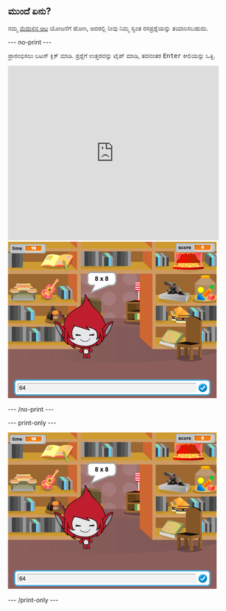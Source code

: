 ## ಮುಂದೆ ಏನು?

ನಮ್ಮ [ಮೆದುಳಿನ ಆಟ](https://projects.raspberrypi.org/en/projects/brain-game?utm_source=pathway&utm_medium=whatnext&utm_campaign=projects) ಯೋಜನೆಗೆ ಹೋಗಿ, ಅದರಲ್ಲಿ ನೀವು ನಿಮ್ಮ ಸ್ವಂತ ರಸಪ್ರಶ್ನೆಯನ್ನು ತಯಾರಿಸಬಹುದು.

\--- no-print \---

ಪ್ರಾರಂಭಿಸಲು ಬಟನ್ ಕ್ಲಿಕ್ ಮಾಡಿ. ಪ್ರಶ್ನೆಗೆ ಉತ್ತರವನ್ನು ಟೈಪ್ ಮಾಡಿ, ತದನಂತರ <kbd>Enter</kbd> ಕೀಲಿಯನ್ನು ಒತ್ತಿ.

<div class="scratch-preview">
  <iframe allowtransparency="true" width="485" height="402" src="https://scratch.mit.edu/projects/embed/250234955/?autostart=false" frameborder="0" scrolling="no"></iframe>
  <img src="images/brain-final.png">
</div>

\--- /no-print \---

\--- print-only \---

![ಮೆದುಳಿನ ಆಟ](images/brain-final.png)

\--- /print-only \---